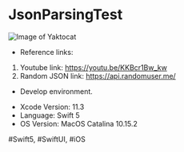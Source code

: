 # JsonParsingTest

![Image of Yaktocat](https://im5.ezgif.com/tmp/ezgif-5-c8146be67a77.gif)

* Reference links:

1. Youtube link: https://youtu.be/KKBcr1Bw_kw
2. Random JSON link: https://api.randomuser.me/

* Develop environment.

- Xcode Version: 11.3
- Language: Swift 5
- OS Version: MacOS Catalina 10.15.2

#Swift5, #SwiftUI, #iOS
